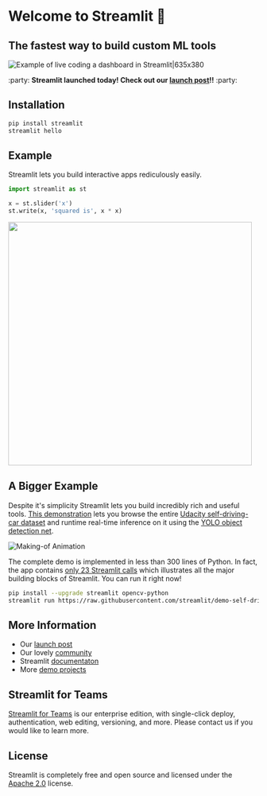 # Welcome to Streamlit :wave:

## The fastest way to build custom ML tools

![Example of live coding a dashboard in Streamlit|635x380](https://aws1.discourse-cdn.com/standard10/uploads/streamlit/original/1X/292e985f7f75ef7bef8c27b5899f71f76cd577e0.gif)

:party: **Streamlit launched today! Check out our [launch post](https://towardsdatascience.com/coding-ml-tools-like-you-code-ml-models-ddba3357eace)!!** :party:

## Installation

```bash
pip install streamlit
streamlit hello
```

## Example

Streamlit lets you build interactive apps rediculously easily.

```python
import streamlit as st

x = st.slider('x')
st.write(x, 'squared is', x * x)
```

<img src="https://streamlit-demo-data.s3-us-west-2.amazonaws.com/squared-image-for-github-readme.png" width=490/>

## A Bigger Example

Despite it's simplicity Streamlit lets you build incredibly rich and useful tools. [This demonstration](https://github.com/streamlit/demo-self-driving) lets you browse the entire [Udacity self-driving-car dataset](https://github.com/udacity/self-driving-car) and runtime real-time inference on it using the [YOLO object detection net](https://pjreddie.com/darknet/yolo).

![Making-of Animation](https://raw.githubusercontent.com/streamlit/demo-self-driving/master/av_final_optimized.gif "Making-of Animation")

The complete demo is implemented in less than 300 lines of Python. In fact, the app contains [only 23 Streamlit calls](https://github.com/streamlit/demo-self-driving/blob/master/app.py) which illustrates all the major building blocks of Streamlit. You can run it right now!

```bash
pip install --upgrade streamlit opencv-python
streamlit run https://raw.githubusercontent.com/streamlit/demo-self-driving/master/app.py
```

## More Information

- Our [launch post](https://towardsdatascience.com/coding-ml-tools-like-you-code-ml-models-ddba3357eace)
- Our lovely [community](dicsuss.streamlit.io)
- Streamlit [documentaton](https://streamlit.io/docs)
- More [demo projects](https://github.com/streamlit/)

## Streamlit for Teams

[Streamlit for Teams](https://streamlit.io/forteams/) is our enterprise edition, with single-click deploy, authentication, web editing, versioning, and more. Please contact us if you would like to learn more.

## License

Streamlit is completely free and open source and licensed under the [Apache 2.0](https://www.apache.org/licenses/LICENSE-2.0) license.
